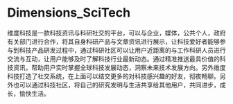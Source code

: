# Dimensions_SciTech
维度科技是一款科技资讯与科研社交的平台，可以与企业，媒体，公共个人，政府有关部门进行合作，将其自身科研产品与文章资讯进行展示，让科技爱好者能够参与到科技产品研发过程中，通过科研社区可以让用户近距离的与工作科研人员进行交流与互动，让用户能够及时了解科技行业最新动态。通过精准推送最具价值的科技资讯，帮助用户实时掌握全球科技发展动态，洞察未来技术发展方向。另外维度科技打造了社交系统，在上面可以结交更多的对科技感兴趣的好友，彻夜畅聊。另外也可以通过科技社区，将自己的研究发明与生活共享给其他用户，共同进步，成长，愉快生活。
